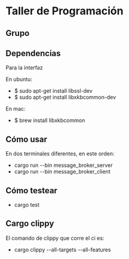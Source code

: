 # Taller de Programación

## Grupo

## Dependencias
Para la interfaz

En ubuntu:
- $ sudo apt-get install libssl-dev
- $ sudo apt-get install libxkbcommon-dev

En mac:
- $ brew install libxkbcommon

## Cómo usar
En dos terminales diferentes, en este orden:
- cargo run --bin message_broker_server
- cargo run --bin message_broker_client

## Cómo testear
- cargo test

## Cargo clippy
El comando de clippy que corre el ci es:
- cargo clippy --all-targets --all-features